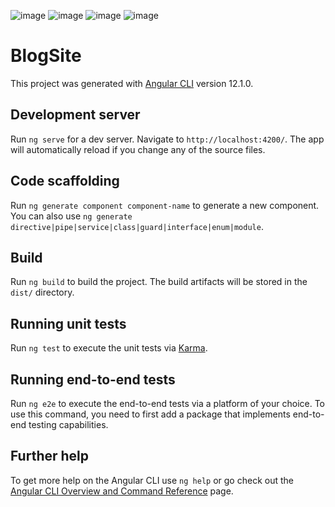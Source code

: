 
![image](https://user-images.githubusercontent.com/55014869/155293864-30ee6617-8ada-4e9e-98d2-d792989d2540.png)
![image](https://user-images.githubusercontent.com/55014869/155294038-2cc69086-3f9c-4d5c-a3b0-4ab0f1c3bbb7.png)
![image](https://user-images.githubusercontent.com/55014869/155294078-8a55a4a3-0849-4f99-8cf0-ad47d31d5134.png)
![image](https://user-images.githubusercontent.com/55014869/155294168-cb56d052-acfe-4310-9726-9db9fa59181b.png)









# BlogSite

This project was generated with [Angular CLI](https://github.com/angular/angular-cli) version 12.1.0.

## Development server

Run `ng serve` for a dev server. Navigate to `http://localhost:4200/`. The app will automatically reload if you change any of the source files.

## Code scaffolding

Run `ng generate component component-name` to generate a new component. You can also use `ng generate directive|pipe|service|class|guard|interface|enum|module`.

## Build

Run `ng build` to build the project. The build artifacts will be stored in the `dist/` directory.

## Running unit tests

Run `ng test` to execute the unit tests via [Karma](https://karma-runner.github.io).

## Running end-to-end tests

Run `ng e2e` to execute the end-to-end tests via a platform of your choice. To use this command, you need to first add a package that implements end-to-end testing capabilities.

## Further help

To get more help on the Angular CLI use `ng help` or go check out the [Angular CLI Overview and Command Reference](https://angular.io/cli) page.
